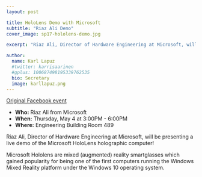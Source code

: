 ```yaml
---
layout: post

title: HoloLens Demo with Microsoft
subtitle: "Riaz Ali Demo"
cover_image: sp17-hololens-demo.jpg

excerpt: "Riaz Ali, Director of Hardware Engineering at Microsoft, will be presenting a live demo of the Microsoft HoloLens holographic computer."

author:
  name: Karl Lapuz
  #twitter: karrisaarinen
  #gplus: 100687498195339762535
  bio: Secretary
  image: karllapuz.png
---
```


[Original Facebook event](https://www.facebook.com/events/1874235469460164/)

- **Who:** Riaz Ali from Microsoft
- **When:** Thursday, May 4 at 3:00PM - 6:00PM
- **Where:** Engineering Building Room 489

Riaz Ali, Director of Hardware Engineering at Microsoft, will be presenting a live demo of the Microsoft HoloLens holographic computer! 

Microsoft Hololens are mixed (augmented) reality smartglasses which gained popularity for being one of the first computers running the Windows Mixed Reality platform under the Windows 10 operating system.
